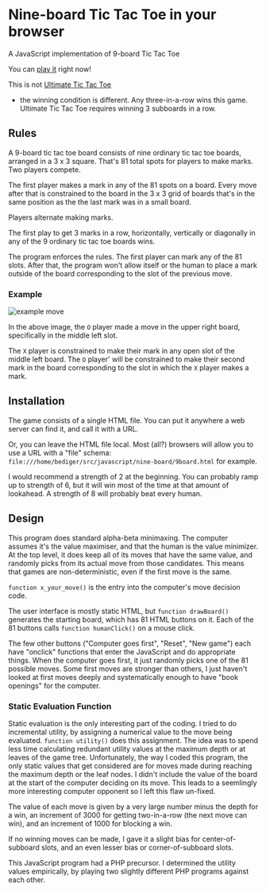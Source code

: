 # Nine-board Tic Tac Toe in your browser

A JavaScript implementation of 9-board Tic Tac Toe

You can [play it](https://rawgit.com/bediger4000/nine-board/master/9board.html) right now!

This is not [Ultimate Tic Tac Toe](https://mathwithbaddrawings.com/2013/06/16/ultimate-tic-tac-toe/)
- the winning condition is different. Any three-in-a-row wins this game. Ultimate Tic Tac Toe
requires winning 3 subboards in a row.

## Rules

A 9-board tic tac toe board consists of nine ordinary tic tac toe
boards, arranged in a 3 x 3 square. That's 81 total spots for players
to make marks. Two players compete.

The first player makes a mark in any of the 81 spots on a board. Every
move after that is constrained to the board in the 3 x 3 grid of boards
that's in the same position as the the last mark was in a small board.

Players alternate making marks.

The first play to get 3 marks in a row, horizontally, vertically or
diagonally in any of the 9 ordinary tic tac toe boards wins.

The program enforces the rules. The first player can mark any of
the 81 slots. After that, the program won't allow itself or the human
to place a mark outside of the board corresponding to the slot of the
previous move.

### Example

![example move](https://raw.githubusercontent.com/bediger4000/nine-board/master/example.png)

In the above image, the `O` player made a move in the upper
right board, specifically in the middle left slot.

The `X` player is constrained to make their mark in any open
slot of the middle left board.  The `O` player' will be
constrained to make their second mark in the board corresponding
to the slot in which the `X` player makes a mark.

## Installation

The game consists of a single HTML file. You can put it anywhere a web server can
find it, and call it with a URL.

Or, you can leave the HTML file local. Most (all?) browsers will allow you to use 
a URL with a "file" schema: `file:///home/bediger/src/javascript/nine-board/9board.html`
for example.

I would recommend a strength of 2 at the beginning. You can probably ramp up to strength
of 6, but it will win most of the time at that amount of lookahead. A strength of 8 will
probably beat every human.

## Design

This program does standard alpha-beta minimaxing. The computer assumes it's the value
maximiser, and that the human is the value minimizer. At the top level, it does keep
all of its moves that have the same value, and randomly picks from its actual move
from those candidates. This means that games are non-deterministic, even if the first
move is the same.

`function x_your_move()` is the entry into the computer's move decision code.

The user interface is mostly static HTML, but `function drawBoard()` generates
the starting board, which has 81 HTML buttons on it. Each of the 81 buttons calls
`function humanClick()` on a mouse click.

The few other buttons ("Computer goes first", "Reset", "New game") each have
"onclick" functions that enter the JavaScript and do appropriate things.
When the computer goes first, it just randomly picks one of the 81 possible
moves. Some first moves are stronger than others, I just haven't looked at
first moves deeply and systematically enough to have "book openings" for the
computer.

### Static Evaluation Function

Static evaluation is the only interesting part of the coding.  I tried to do
incremental utility, by assigning a numerical value to the move being
evaluated. `function utility()` does this assignment.  The idea was to spend
less time calculating redundant utility values at the maximum depth or at
leaves of the game tree. Unfortunately, the way I coded this program, the only
static values that get considered are for moves made during reaching the
maximum depth or the leaf nodes. I didn't include the value of the board at
the start of the computer deciding on its move. This leads to a seemlingly
more interesting computer opponent so I left this flaw un-fixed.

The value of each move is given by a very large number minus the depth
for a win, an increment of 3000 for getting two-in-a-row (the next move
can win), and an increment of 1000 for blocking a win.

If no winning moves can be made, I gave it a slight bias for center-of-subboard
slots, and an even lesser bias or corner-of-subboard slots.

This JavaScript program had a PHP precursor. I determined the utility values
empirically, by playing two slightly different PHP programs against each
other.

